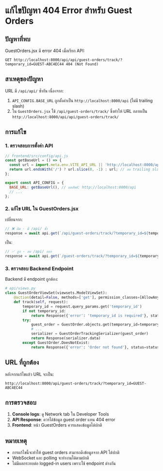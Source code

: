 # แก้ไขปัญหา 404 Error สำหรับ Guest Orders

## ปัญหาที่พบ
GuestOrders.jsx มี error 404 เมื่อเรียก API:
```
GET http://localhost:8000/api/api/guest-orders/track/?temporary_id=GUEST-ABC4EC44 404 (Not Found)
```

## สาเหตุของปัญหา
URL มี `/api/api/` ซ้ำกัน เนื่องจาก:
1. `API_CONFIG.BASE_URL` ถูกตั้งค่าเป็น `http://localhost:8000/api` (ไม่มี trailing slash)
2. ใน `GuestOrders.jsx` ใช้ `/api/guest-orders/track/` ซึ่งทำให้ URL กลายเป็น `http://localhost:8000/api/api/guest-orders/track/`

## การแก้ไข

### 1. ตรวจสอบการตั้งค่า API
```javascript
// frontend/src/config/api.js
const getBaseUrl = () => {
  const url = import.meta.env.VITE_API_URL || 'http://localhost:8000/api/';
  return url.endsWith('/') ? url.slice(0, -1) : url; // ลบ trailing slash
};

export const API_CONFIG = {
  BASE_URL: getBaseUrl(), // ผลลัพธ์: http://localhost:8000/api
  // ...
};
```

### 2. แก้ไข URL ใน GuestOrders.jsx
เปลี่ยนจาก:
```javascript
// ❌ ผิด - มี /api/ ซ้ำ
response = await api.get(`/api/guest-orders/track/?temporary_id=${temporaryId}`);
```

เป็น:
```javascript
// ✅ ถูก - ลบ /api/ ออก
response = await api.get(`/guest-orders/track/?temporary_id=${temporaryId}`);
```

### 3. ตรวจสอบ Backend Endpoint
Backend มี endpoint ถูกต้อง:
```python
# api/views.py
class GuestOrderViewSet(viewsets.ModelViewSet):
    @action(detail=False, methods=['get'], permission_classes=[AllowAny])
    def track(self, request):
        temporary_id = request.query_params.get('temporary_id')
        if not temporary_id:
            return Response({'error': 'temporary_id is required'}, status=status.HTTP_400_BAD_REQUEST)
        try:
            guest_order = GuestOrder.objects.get(temporary_id=temporary_id)
            # ...
            serializer = GuestOrderTrackingSerializer(guest_order)
            return Response(serializer.data)
        except GuestOrder.DoesNotExist:
            return Response({'error': 'Order not found'}, status=status.HTTP_404_NOT_FOUND)
```

## URL ที่ถูกต้อง
หลังจากแก้ไขแล้ว URL จะเป็น:
```
http://localhost:8000/api/guest-orders/track/?temporary_id=GUEST-ABC4EC44
```

## การตรวจสอบ
1. **Console logs**: ดู Network tab ใน Developer Tools
2. **API Response**: ควรได้ข้อมูล guest order แทน 404 error
3. **Frontend**: หน้า GuestOrders ควรแสดงข้อมูลได้ปกติ

## หมายเหตุ
- การแก้ไขนี้จะทำให้ guest orders สามารถดึงข้อมูลจาก API ได้ปกติ
- WebSocket และ polling จะทำงานได้ตามปกติ
- ไม่มีผลกระทบต่อ logged-in users เพราะใช้ endpoint ต่างกัน 